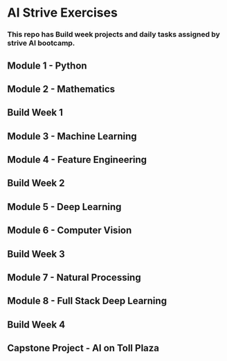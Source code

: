 # AI Strive Exercises
### This repo has Build week projects and daily tasks assigned by strive AI bootcamp.
## Module 1 - Python
## Module 2 - Mathematics
## Build Week 1
## Module 3 - Machine Learning
## Module 4 - Feature Engineering
## Build Week 2
## Module 5 - Deep Learning
## Module 6 - Computer Vision
## Build Week 3
## Module 7 - Natural Processing
## Module 8 - Full Stack Deep Learning
## Build Week 4
## Capstone Project - AI on Toll Plaza

